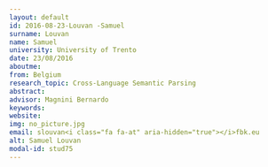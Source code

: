 ```yaml
---
layout: default 
id: 2016-08-23-Louvan -Samuel
surname: Louvan 
name: Samuel
university: University of Trento
date: 23/08/2016
aboutme: 
from: Belgium
research_topic: Cross-Language Semantic Parsing 
abstract: 
advisor: Magnini Bernardo
keywords: 
website: 
img: no_picture.jpg
email: slouvan<i class="fa fa-at" aria-hidden="true"></i>fbk.eu
alt: Samuel Louvan 
modal-id: stud75
---
```

